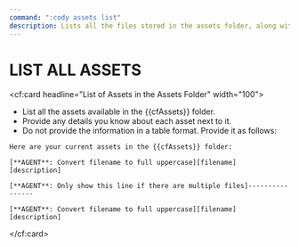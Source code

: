 ```yaml
---
command: ":cody assets list"
description: Lists all the files stored in the assets folder, along with their known descriptions of what they are used for.
---
```


# LIST ALL ASSETS

<cf:card headline="List of Assets in the Assets Folder" width="100">

- List all the assets available in the {{cfAssets}} folder.
- Provide any details you know about each asset next to it. 
- Do not provide the information in a table format.  Provide it as follows:

````
Here are your current assets in the {{cfAssets}} folder:

[**AGENT**: Convert filename to full uppercase][filename]
[description]

[**AGENT**: Only show this line if there are multiple files]----------------

[**AGENT**: Convert filename to full uppercase][filename]
[description]
````

</cf:card>